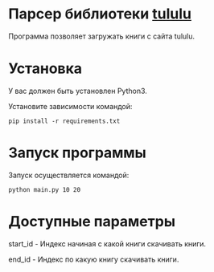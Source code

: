 # Парсер библиотеки [tululu](https://tululu.org/)

Программа позволяет загружать книги с сайта tululu. 

# Установка

У вас должен быть установлен Python3. 

Установите зависимости командой:

```pip install -r requirements.txt```

# Запуск программы

Запуск осуществляется командой: 

```python main.py 10 20```

# Доступные параметры 

start_id - Индекс начиная с какой книги скачивать книги.

end_id - Индекс по какую книгу скачивать книги. 
